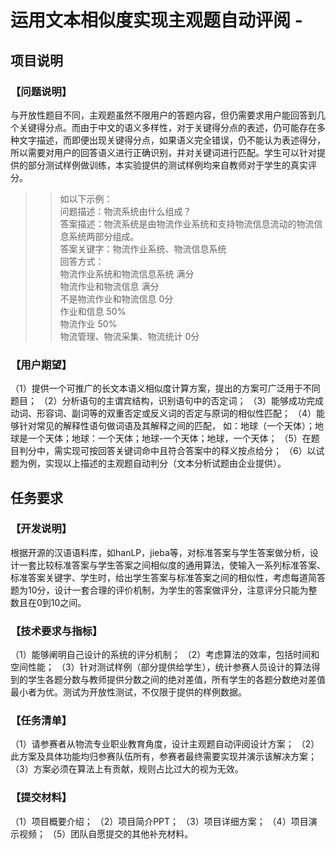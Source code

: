 # 运用文本相似度实现主观题自动评阅 -
## 项目说明
### 【问题说明】 
与开放性题目不同，主观题虽然不限用户的答题内容，但仍需要求用户能回答到几个关键得分点。而由于中文的语义多样性，对于关键得分点的表述，仍可能存在多种文字描述，而即便出现关键得分点，如果语义完全错误，仍不能认为表述得分，所以需要对用户的回答语义进行正确识别，并对关键词进行匹配。学生可以针对提供的部分测试样例做训练，本实验提供的测试样例均来自教师对于学生的真实评分。
  
 >> 如以下示例：   
  问题描述：物流系统由什么组成？   
  答案描述：物流系统是由物流作业系统和支持物流信息流动的物流信息系统两部分组成。   
  答案关键字：物流作业系统、物流信息系统   
  回答方式：   
  物流作业系统和物流信息系统 满分   
  物流作业和物流信息 满分   
  不是物流作业和物流信息 0分   
  作业和信息 50%   
  物流作业 50%   
  物流管理、物流采集、物流统计 0分  
### 【用户期望】 
（1）提供一个可推广的长文本语义相似度计算方案，提出的方案可广泛用于不同题目； 
（2）分析语句的主谓宾结构，识别语句中的否定词； 
（3）能够成功完成动词、形容词、副词等的双重否定或反义词的否定与原词的相似性匹配； 
（4）能够针对常见的解释性语句做词语及其解释之间的匹配， 如：地球（一个天体）；地球是一个天体；地球：一个天体；地球-一个天体；地球，一个天体；
（5）在题目判分中，需实现可按回答关键词命中且符合答案中的释义按点给分； 
（6）以试题为例，实现以上描述的主观题自动判分（文本分析试题由企业提供）。 
## 任务要求
### 【开发说明】 
根据开源的汉语语料库，如hanLP，jieba等，对标准答案与学生答案做分析，设计一套比较标准答案与学生答案之间相似度的通用算法，使输入一系列标准答案、标准答案关键字、学生时，给出学生答案与标准答案之间的相似性，考虑每道简答题为10分，设计一套合理的评价机制，为学生的答案做评分，注意评分只能为整数且在0到10之间。 
### 【技术要求与指标】 
（1）能够阐明自己设计的系统的评分机制； 
（2）考虑算法的效率，包括时间和空间性能； 
（3）针对测试样例（部分提供给学生），统计参赛人员设计的算法得到的学生各题分数与教师提供分数之间的绝对差值，所有学生的各题分数绝对差值最小者为优。测试为开放性测试，不仅限于提供的样例数据。 
### 【任务清单】 
（1）请参赛者从物流专业职业教育角度，设计主观题自动评阅设计方案； 
（2）此方案及具体功能均归参赛队伍所有，参赛者最终需要实现并演示该解决方案； 
（3）方案必须在算法上有贡献，规则占比过大的视为无效。 
### 【提交材料】 
（1）项目概要介绍； 
（2）项目简介PPT； 
（3）项目详细方案； 
（4）项目演示视频； 
（5）团队自愿提交的其他补充材料。 
